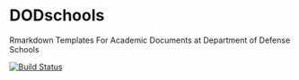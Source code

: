 # DODschools
Rmarkdown Templates For Academic Documents at Department of Defense Schools

[![Build Status](https://travis-ci.org/Auburngrads/DODschools.svg?branch=master)](https://travis-ci.org/Auburngrads/DODschools)


